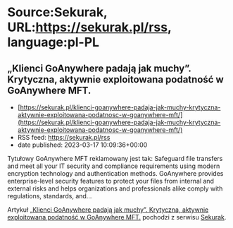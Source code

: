 # Source:Sekurak, URL:https://sekurak.pl/rss, language:pl-PL

## „Klienci GoAnywhere padają jak muchy”. Krytyczna, aktywnie exploitowana podatność w GoAnywhere MFT.
 - [https://sekurak.pl/klienci-goanywhere-padaja-jak-muchy-krytyczna-aktywnie-exploitowana-podatnosc-w-goanywhere-mft/](https://sekurak.pl/klienci-goanywhere-padaja-jak-muchy-krytyczna-aktywnie-exploitowana-podatnosc-w-goanywhere-mft/)
 - RSS feed: https://sekurak.pl/rss
 - date published: 2023-03-17 10:09:36+00:00

<p>Tytułowy GoAnywhere MFT reklamowany jest tak: Safeguard file transfers and meet all your IT security and compliance requirements using modern encryption technology and authentication methods. GoAnywhere provides enterprise-level security features to protect your files from internal and external risks and helps organizations and professionals alike comply with regulations, standards, and...</p>
<p>Artykuł <a href="https://sekurak.pl/klienci-goanywhere-padaja-jak-muchy-krytyczna-aktywnie-exploitowana-podatnosc-w-goanywhere-mft/" rel="nofollow">&#8222;Klienci GoAnywhere padają jak muchy&#8221;. Krytyczna, aktywnie exploitowana podatność w GoAnywhere MFT.</a> pochodzi z serwisu <a href="https://sekurak.pl" rel="nofollow">Sekurak</a>.</p>

